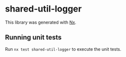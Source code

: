# shared-util-logger

This library was generated with [Nx](https://nx.dev).

## Running unit tests

Run `nx test shared-util-logger` to execute the unit tests.
